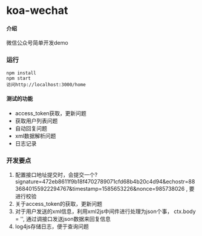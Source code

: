 # koa-wechat
#### 介绍
微信公众号简单开发demo

### 运行
```
npm install
npm start
访问http://localhost:3000/home
```

#### 测试的功能
- access_token获取，更新问题
- 获取用户列表问题
- 自动回复问题
- xml数据解析问题
- 日志记录

### 开发要点
1. 配置接口地址提交时，会提交一个?signature=472eb8611f9b18f4702789071cfd68b4b20c4d94&echostr=8836840155922294767&timestamp=1585653226&nonce=985738026 , 要进行校验
2. 关于access_token的获取，更新问题
3. 对于用户发送的xml信息，利用xml2js中间件进行处理为json个事， ctx.body = '', 通过调接口发送json数据来回复信息
4. log4js存储日志，便于查询问题